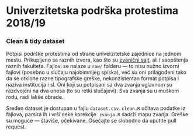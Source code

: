 # Univerzitetska podrška protestima 2018/19
### Clean & tidy dataset

Potpisi podrške protestima od strane univerzitetske zajednice na jednom mestu. Prikupljeno sa raznih izvora, kao što su [zvanični sajt](https://univerzitetskapodrska.home.blog/), ali i saopštenja raznih fakulteta. Fajlovi se nalaze u `raw/` folderu — to nisu nužno izvorni fajlovi (posebno u slučaju najobimnijeg spiska), već su oni prilagođeni tako da se otklone razne tipografske greške, nekonzistentan format potpisa i naziva institucija i sl. Oni koji su potpisani sa dva zvanja uglavnom su razdvojeni na dva unosa (to su retki slučajevi). Sva zvanja su u muškom rodu, radi lakše obrade.

Sređen dataset je dostupan u fajlu `dataset.csv`. `clean.R` učitava podatke iz fajlova, parsira ih i vrši neke korekcije. `zvanja.R` sadrži mapu zvanja. Greške su moguće — štaviše, očekivane. Osećajte se slobodno da uputite pull request.
